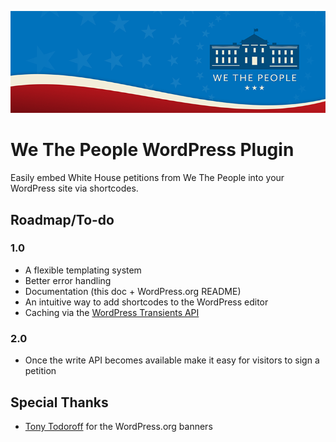 ![We The People](assets/banner-772x250.png)

# We The People WordPress Plugin

Easily embed White House petitions from We The People into your WordPress site via shortcodes.

## Roadmap/To-do

### 1.0

* A flexible templating system
* Better error handling
* Documentation (this doc + WordPress.org README)
* An intuitive way to add shortcodes to the WordPress editor
* Caching via the [WordPress Transients API](http://codex.wordpress.org/Transients_API)

### 2.0

* Once the write API becomes available make it easy for visitors to sign a petition

## Special Thanks

* [Tony Todoroff](http://www.georgetodoroff.com/) for the WordPress.org banners